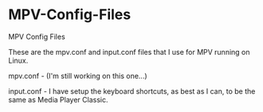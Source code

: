 # MPV-Config-Files
MPV Config Files

These are the mpv.conf and input.conf files that I use for MPV running on Linux.

mpv.conf - (I'm still working on this one...)

input.conf - I have setup the keyboard shortcuts, as best as I can, to be the same as Media Player Classic.
